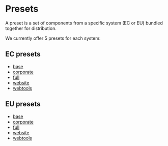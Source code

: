 # Presets

A preset is a set of components from a specific system (EC or EU) bundled together for distribution.

We currently offer 5 presets for each system:

## EC presets

* [base](https://github.com/ec-europa/europa-component-library/tree/master/src/systems/ec/ec-preset/ec-preset-base)
* [corporate](https://github.com/ec-europa/europa-component-library/tree/master/src/systems/ec/ec-preset/ec-preset-corporate)
* [full](https://github.com/ec-europa/europa-component-library/tree/master/src/systems/ec/ec-preset/ec-preset-full)
* [website](https://github.com/ec-europa/europa-component-library/tree/master/src/systems/ec/ec-preset/ec-preset-website)
* [webtools](https://github.com/ec-europa/europa-component-library/tree/master/src/systems/ec/ec-preset/ec-preset-webtools)

## EU presets

* [base](https://github.com/ec-europa/europa-component-library/tree/master/src/systems/eu/eu-preset/eu-preset-base)
* [corporate](https://github.com/ec-europa/europa-component-library/tree/master/src/systems/eu/eu-preset/eu-preset-corporate)
* [full](https://github.com/ec-europa/europa-component-library/tree/master/src/systems/eu/eu-preset/eu-preset-full)
* [website](https://github.com/ec-europa/europa-component-library/tree/master/src/systems/eu/eu-preset/eu-preset-website)
* [webtools](https://github.com/ec-europa/europa-component-library/tree/master/src/systems/eu/eu-preset/eu-preset-webtools)
